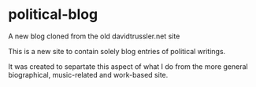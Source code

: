 # political-blog
A new blog cloned from the old davidtrussler.net site

This is a new site to contain solely blog entries of political writings. 

It was created to separtate this aspect of what I do from the more general biographical, music-related and work-based site. 
